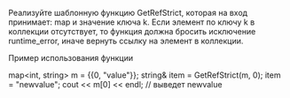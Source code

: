 Реализуйте шаблонную функцию GetRefStrict, которая на вход принимает: 
map и значение ключа k. Если элемент по ключу k в коллекции отсутствует, то 
функция должна бросить исключение runtime_error, иначе вернуть ссылку на элемент в коллекции.

Пример использования функции

map<int, string> m = {{0, "value"}};
string& item = GetRefStrict(m, 0);
item = "newvalue";
cout << m[0] << endl; // выведет newvalue

